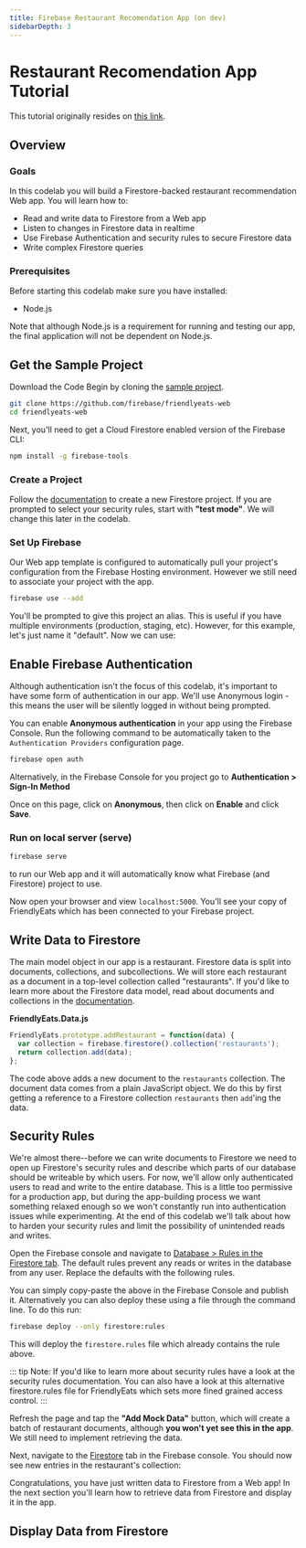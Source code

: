 ```yaml
---
title: Firebase Restaurant Recomendation App (on dev)
sidebarDepth: 3
---
```


# Restaurant Recomendation App Tutorial

This tutorial originally resides on [this link](https://codelabs.developers.google.com/codelabs/firestore-web/#0).

## Overview
### Goals
In this codelab you will build a Firestore-backed restaurant recommendation Web app. You will learn how to:

* Read and write data to Firestore from a Web app
* Listen to changes in Firestore data in realtime
* Use Firebase Authentication and security rules to secure Firestore data
* Write complex Firestore queries

### Prerequisites
Before starting this codelab make sure you have installed:

* Node.js

Note that although Node.js is a requirement for running and testing our app, the final application will not be dependent on Node.js.

## Get the Sample Project
Download the Code
Begin by cloning the [sample project](https://github.com/firebase/friendlyeats-web).

```bash
git clone https://github.com/firebase/friendlyeats-web
cd friendlyeats-web
```

Next, you'll need to get a Cloud Firestore enabled version of the Firebase CLI:

```bash
npm install -g firebase-tools
```

### Create a Project

Follow the [documentation](http://localhost:8080/guides/firebase/friendlyeats-project/) to create a new Firestore project. If you are prompted to select your security rules, start with **"test mode"**. We will change this later in the codelab.
    
### Set Up Firebase
Our Web app template is configured to automatically pull your project's configuration from the Firebase Hosting environment. However we still need to associate your project with the app.


```bash
firebase use --add
```

You'll be prompted to give this project an alias. This is useful if you have multiple environments 
(production, staging, etc). However, for this example, let's just name it "default". Now we can use:

## Enable Firebase Authentication

Although authentication isn't the focus of this codelab, it's important to have some form of authentication in our app. We'll use Anonymous login - this means the user will be silently logged in without being prompted.

You can enable **Anonymous authentication** in your app using the Firebase Console. Run the following command to be automatically taken to the `Authentication Providers` configuration page.

```bash
firebase open auth
```

Alternatively, in the Firebase Console for you project go to **Authentication > Sign-In Method**

Once on this page, click on **Anonymous**, then click on **Enable** and click **Save**.

### Run on local server (serve)

```bash
firebase serve
``` 
to run our Web app and it will automatically know what Firebase (and Firestore) project to use.

Now open your browser and view `localhost:5000`. You'll see your copy of FriendlyEats which has been connected to your Firebase project.

## Write Data to Firestore

The main model object in our app is a restaurant. Firestore data is split into documents, collections, and subcollections. We will store each restaurant as a document in a top-level collection called "restaurants". If you'd like to learn more about the Firestore data model, read about documents and collections in the [documentation](https://firebase.google.com/docs/firestore/data-model).

**FriendlyEats.Data.js**

```javascript
FriendlyEats.prototype.addRestaurant = function(data) {
  var collection = firebase.firestore().collection('restaurants');
  return collection.add(data);
};
```

The code above adds a new document to the `restaurants` collection. The document data comes from a plain JavaScript object. We do this by first getting a reference to a Firestore collection `restaurants` then `add`'ing the data.

## Security Rules

We're almost there--before we can write documents to Firestore we need to open up Firestore's security rules and describe which parts of our database should be writeable by which users. For now, we'll allow only authenticated users to read and write to the entire database. This is a little too permissive for a production app, but during the app-building process we want something relaxed enough so we won't constantly run into authentication issues while experimenting. At the end of this codelab we'll talk about how to harden your security rules and limit the possibility of unintended reads and writes.

Open the Firebase console and navigate to [Database > Rules in the Firestore tab](https://console.firebase.google.com/project/_/database/firestore/rules). The default rules prevent any reads or writes in the database from any user. Replace the defaults with the following rules.

You can simply copy-paste the above in the Firebase Console and publish it. Alternatively you can also deploy these using a file through the command line. To do this run:

```bash
firebase deploy --only firestore:rules
```

This will deploy the `firestore.rules` file which already contains the rule above.

::: tip Note:
If you'd like to learn more about security rules have a look at the security rules documentation. You can also have a look at this alternative firestore.rules file for FriendlyEats which sets more fined grained access control.
:::

Refresh the page and tap the **"Add Mock Data"** button, which will create a batch of restaurant documents, although **you won't yet see this in the app**. We still need to implement retrieving the data.

Next, navigate to the [Firestore](https://console.firebase.google.com/project/_/database/firestore/data) tab in the Firebase console. You should now see new entries in the restaurant's collection:

Congratulations, you have just written data to Firestore from a Web app! In the next section you'll learn how to retrieve data from Firestore and display it in the app.

## Display Data from Firestore

